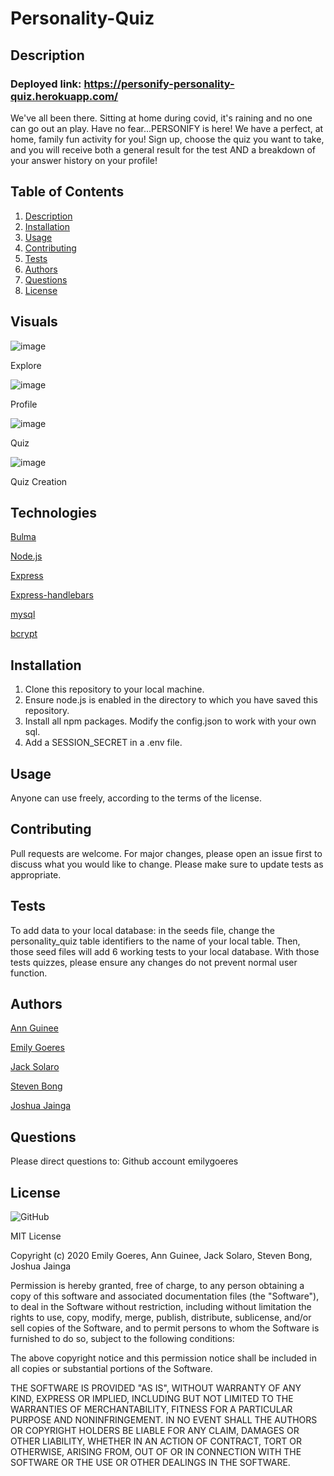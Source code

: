# Personality-Quiz
## Description
### Deployed link: https://personify-personality-quiz.herokuapp.com/
We've all been there. Sitting at home during covid, it's raining and no one can go out an play. Have no fear...PERSONIFY is here! We have a perfect, at home, family fun activity for you! Sign up, choose the quiz you want to take, and you will receive both a general result for the test AND a breakdown of your answer history on your profile!

## Table of Contents
1. [Description](#-Description)
1. [Installation](#Installation)
1. [Usage](#Usage)
1. [Contributing](#Contributing)
1. [Tests](#Tests)
1. [Authors](#Authors)
1. [Questions](#Questions)
1. [License](#License)

## Visuals 

![image](https://user-images.githubusercontent.com/69055538/97255448-dbe6c280-17cd-11eb-9b75-e8d8775f26be.png)

Explore

![image](https://user-images.githubusercontent.com/69055538/97255934-f79e9880-17ce-11eb-8147-b182458a1900.png)

Profile

![image](https://user-images.githubusercontent.com/69055538/97255978-1f8dfc00-17cf-11eb-9b81-e75851c9c6d6.png)

Quiz

![image](https://user-images.githubusercontent.com/69055538/97257140-48fc5700-17d2-11eb-98a8-65b8f385112d.png)

Quiz Creation



## Technologies 

[Bulma](https://bulma.io/)

[Node.js](https://nodejs.org/en/)

[Express](https://expressjs.com/)

[Express-handlebars](https://www.npmjs.com/package/express-handlebars)

[mysql](https://www.mysql.com/)

[bcrypt](https://www.npmjs.com/package/bcrypt)

## Installation
1. Clone this repository to your local machine. 
1. Ensure node.js is enabled in the directory to which you have saved this repository. 
1. Install all npm packages. Modify the config.json to work with your own sql.  
1. Add a SESSION_SECRET in a .env file.

## Usage
Anyone can use freely, according to the terms of the license.
    
## Contributing
Pull requests are welcome. For major changes, please open an issue first to discuss what you would like to change. Please make sure to update tests as appropriate.

## Tests

To add data to your local database: in the seeds file, change the personality_quiz table identifiers to the name of your local table. Then, those seed files will add 6 working tests to your local database. With those tests quizzes, please ensure any changes do not prevent normal user function.

## Authors 

[Ann Guinee](https://github.com/gnuartemis)

[Emily Goeres](https://github.com/emilygoeres)

[Jack Solaro](https://github.com/jacksolaro)

[Steven Bong](https://github.com/stevenbong96)

[Joshua Jainga](https://github.com/jjainga)

## Questions
Please direct questions to:
Github account emilygoeres


## License 

![GitHub](https://img.shields.io/github/license/emilygoeres/Personality-Quiz) 

MIT License

Copyright (c) 2020  Emily Goeres, Ann Guinee, Jack Solaro, Steven Bong, Joshua Jainga    

Permission is hereby granted, free of charge, to any person obtaining a copy of this software and associated documentation files (the "Software"), to deal in the Software without restriction, including without limitation the rights to use, copy, modify, merge, publish, distribute, sublicense, and/or sell copies of the Software, and to permit persons to whom the Software is furnished to do so, subject to the following conditions:

The above copyright notice and this permission notice shall be included in all copies or substantial portions of the Software.

THE SOFTWARE IS PROVIDED "AS IS", WITHOUT WARRANTY OF ANY KIND, EXPRESS OR IMPLIED, INCLUDING BUT NOT LIMITED TO THE WARRANTIES OF MERCHANTABILITY, FITNESS FOR A PARTICULAR PURPOSE AND NONINFRINGEMENT. IN NO EVENT SHALL THE AUTHORS OR COPYRIGHT HOLDERS BE LIABLE FOR ANY CLAIM, DAMAGES OR OTHER LIABILITY, WHETHER IN AN ACTION OF CONTRACT, TORT OR OTHERWISE, ARISING FROM, OUT OF OR IN CONNECTION WITH THE SOFTWARE OR THE USE OR OTHER DEALINGS IN THE SOFTWARE.